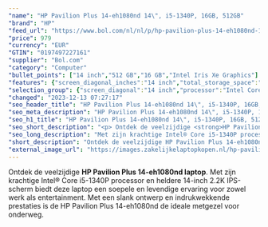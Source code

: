 ```yaml
---
"name": "HP Pavilion Plus 14-eh1080nd 14\", i5-1340P, 16GB, 512GB"
"brand": "HP"
"feed_url": "https://www.bol.com/nl/nl/p/hp-pavilion-plus-14-eh1080nd-14-i5-1340p-16gb-512gb/9300000151009805"
"price": 979
"currency": "EUR"
"GTIN": "0197497227161"
"supplier": "Bol.com"
"category": "Computer"
"bullet_points": ["14 inch","512 GB","16 GB","Intel Iris Xe Graphics"]
"features": {"screen_diagonal_inches":"14 inch","total_storage_space":"512 GB","memory_size":"16 GB","graphics_card":"Intel Iris Xe Graphics"}
"selection_group": {"screen_diagonal":"14 inch","processor":"Intel Core i5","changed_price_past_3_days":false,"product_family":"Pavilion"}
"changed": "2023-12-13 07:27:17"
"seo_header_title": "HP Pavilion Plus 14-eh1080nd 14\", i5-1340P, 16GB, 512GB"
"seo_meta_description": "HP Pavilion Plus 14-eh1080nd 14\", i5-1340P, 16GB, 512GB"
"seo_h1_title": "HP Pavilion Plus 14-eh1080nd 14\", i5-1340P, 16GB, 512GB"
"seo_short_description": "<p> Ontdek de veelzijdige <strong>HP Pavilion Plus 14-eh1080nd laptop</strong>."
"seo_long_description": "Met zijn krachtige Intel® Core i5-1340P processor en heldere 14-inch 2. 2K IPS-scherm biedt deze laptop een soepele en levendige ervaring voor zowel werk als entertainment. Met een slank ontwerp en indrukwekkende prestaties is de HP Pavilion Plus 14-eh1080nd de ideale metgezel voor onderweg. </p>"
"short_description": "Ontdek de veelzijdige HP Pavilion Plus 14-eh1080nd laptop. Met zijn krachtige Intel® Core i5-1340P processor en heldere 14-inch 2.2K IPS-scherm biedt deze laptop een soepele en levendige ervaring voor zowel werk als entertainment. Met een slank ontwerp en indrukwekkende prestaties is de HP Pavilion Plus 14-eh1080nd de ideale metgezel voor onderweg."
"external_image_url": "https://images.zakelijkelaptopkopen.nl/hp-pavilion-plus-14-eh1080nd-14-i5-1340p-16gb-512gb.webp"
---
```


<p> Ontdek de veelzijdige <strong>HP Pavilion Plus 14-eh1080nd laptop</strong>. Met zijn krachtige Intel® Core i5-1340P processor en heldere 14-inch 2.2K IPS-scherm biedt deze laptop een soepele en levendige ervaring voor zowel werk als entertainment. Met een slank ontwerp en indrukwekkende prestaties is de HP Pavilion Plus 14-eh1080nd de ideale metgezel voor onderweg. </p>